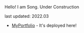 Hello! I am Song.
Under Construction

last updated: 2022.03

- [MyPortfolio](https://BravoChos.github.io/) - It's deployed here!
